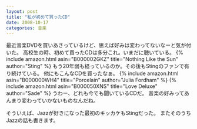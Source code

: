 ```yaml
---
layout: post
title: "私が初めて買ったCD"
date: 2008-10-17
categories: 音楽
---
```

最近音楽DVDを買いあさっているけど、思えば好みは変わってないなーと気が付いた。
高校生の時、初めて買ったCDは多分これ。いまだに聴いている。
 {% include amazon.html asin="B000002GKZ" title="Nothing Like the Sun" author="Sting" %}
もう20年弱も経っているのか。その後もStingのファンで有り続けている。
他にもこんなCDを買ったなぁ。
{% include amazon.html asin="B000000WH4" title="Porcelain" author="Julia Fordham" %}
{% include amazon.html asin="B000050XNS" title="Love Deluxe" author="Sade" %}
うわー、どれも今でも聞いているCDだ。
音楽の好みってあんまり変わっていかないものなんだね。

そういえば、Jazzが好きになった最初のキッカケもStingだった。
またそのうちJazzの話も書きます。
